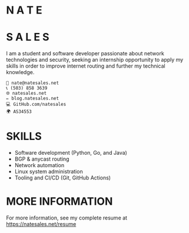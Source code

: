 # N A T E
# S A L E S

I am a student and software developer passionate about network technologies and security, seeking an internship opportunity to apply my skills in order to improve internet routing and further my technical knowledge.

```
📧 nate@natesales.net
📞 (503) 858 3639
🌐 natesales.net
✏️ blog.natesales.net
💻 GitHub.com/natesales
🌍 AS34553
```

# SKILLS
- Software development (Python, Go, and Java)
- BGP & anycast routing
- Network automation
- Linux system administration
- Tooling and CI/CD (Git, GitHub Actions)

# MORE INFORMATION

For more information, see my complete resume at https://natesales.net/resume
